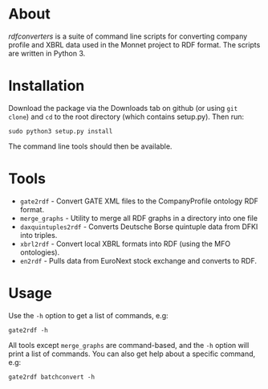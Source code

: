 # About

_rdfconverters_ is a suite of command line scripts for converting company profile and XBRL data used in 
the Monnet project to RDF format. The scripts are written in Python 3.

# Installation

Download the package via the Downloads tab on github (or using `git clone`) and `cd` to the root 
directory (which contains setup.py). Then run:

    sudo python3 setup.py install

The command line tools should then be available.

# Tools

* `gate2rdf` - Convert GATE XML files to the CompanyProfile ontology RDF format.
* `merge_graphs` - Utility to merge all RDF graphs in a directory into one file
* `daxquintuples2rdf` - Converts Deutsche Borse quintuple data from DFKI into triples.
* `xbrl2rdf` - Convert local XBRL formats into RDF (using the MFO ontologies).
* `en2rdf` - Pulls data from EuroNext stock exchange and converts to RDF.

# Usage

Use the `-h` option to get a list of commands, e.g:

    gate2rdf -h

All tools except `merge_graphs` are command-based, and the `-h` option will print a list of commands. You can also get help about a specific command, e.g: 

    gate2rdf batchconvert -h
